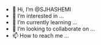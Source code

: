 - 👋 Hi, I’m @SJHASHEMI
- 👀 I’m interested in ...
- 🌱 I’m currently learning ...
- 💞️ I’m looking to collaborate on ...
- 📫 How to reach me ...

<!---
SJHASHEMI/SJHASHEMI is a ✨ special ✨ repository because its `README.md` (this file) appears on your GitHub profile.
You can click the Preview link to take a look at your changes.
--->
